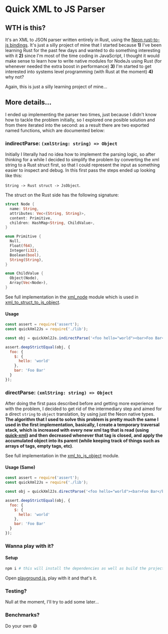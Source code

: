 # Quick XML to JS Parser

## WTH is this?

It's an XML to JSON parser written entirely in Rust, using the [Neon rust-to-js bindings](https://neon-bindings.com/). It's just a silly project of mine that I started because **1)** I've been learning Rust for the past few days and wanted to do something interesting with it **2)** since I'm most of the time coding in JavaScript, I thought it would make sense to learn how to write native modules for NodeJs using Rust (for whenever needed the extra boost in performance) **3)** I'm started to get interested into systems level programming (with Rust at the moment) **4)** why not?

Again, this is just a silly learning project of mine...

## More details...

I ended up implementing the parser two times, just because I didn't know how to tackle the problem initially, so I explored one posible solution and from there iterated into the second: as a result there are two exported named functions, which are documented below:

### indirectParse: `(xmlString: string) => Object`

Initially I literally had no idea how to implement the parsing logic, so after thinking for a while I decided to simplify the problem by converting the xml string to a Rust struct first, so that I could represent the input as something easier to inspect and debug. In this first pass the steps ended up looking like this:

`String -> Rust struct -> JsObject`.

The struct on the Rust side has the following signature:

```rust
struct Node {
  name: String,
  attributes: Vec<(String, String)>,
  content: Primitive,
  children: HashMap<String, ChildValue>,
}

enum Primitive {
  Null,
  Float(f64),
  Integer(i32),
  Boolean(bool),
  String(String),
}

enum ChildValue {
  Object(Node),
  Array(Vec<Node>),
}
```

See full implementation in the [xml_node](./native/src/xml_node/mod.rs) module which is used in [xml_to_struct_to_js_object](./native/src/xml_to_struct_to_js_object/mod.rs).

#### Usage

```js
const assert = require('assert');
const quickXml2Js = require('./lib');

const obj = quickXml2Js.indirectParse('<foo hello="world"><bar>Foo Bar</bar></foo>');

assert.deepStrictEqual(obj, {
  foo: {
    $: {
      hello: 'world'
    },
    bar: 'Foo Bar'
  }
});
```

### directParse: `(xmlString: string) => Object`

After doing the first pass described before and getting more experience with the problem, I decided to get rid of the intermediary step and aimed for a direct `string` to `object` translation, by using just the Neon native types. **The algorithm that I used to solve this problem is pretty much the same I used in the first implementation, basically, I create a temporary traversal stack, which is increased with every new xml tag that is read (using [quick-xml](https://github.com/tafia/quick-xml)) and then decreased whenever that tag is closed, and apply the accumulated object into its parent (while keeping track of things such as arrays of tags, empty tags, etc)**.

See full implementation in the [xml_to_js_object](./native/src/xml_to_js_object/mod.rs) module.

#### Usage (Same)

```js
const assert = require('assert');
const quickXml2Js = require('./lib');

const obj = quickXml2Js.directParse('<foo hello="world"><bar>Foo Bar</bar></foo>');

assert.deepStrictEqual(obj, {
  foo: {
    $: {
      hello: 'world'
    },
    bar: 'Foo Bar'
  }
});
```

### Wanna play with it?

#### Setup

```bash
npm i # this will install the dependencies as well as build the project, generating a native module in native/index.node
```

Open [playground.js](./playground.js), play with it and that's it.

### Testing?

Null at the moment, I'll try to add some later...

### Benchmarks?

Do your own 😄
